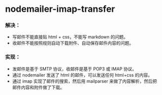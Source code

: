 # nodemailer-imap-transfer
### 解决：
- 写邮件不能直接贴 html + css，不能写 markdown 的问题。
- 收邮件不能按照规则自动下载附件、自动保存邮件内容的问题。

### 实现：
- 发邮件是基于 SMTP 协议，收邮件是基于 POP3 或 IMAP 协议。
- 通过 nodemailer 发送了 html 的邮件，可以发送任何 html+css 的内容。
- 通过 imap 实现了邮件的搜索，然后用 mailparser 来做了内容解析，然后把邮件内容和附件做了下载。